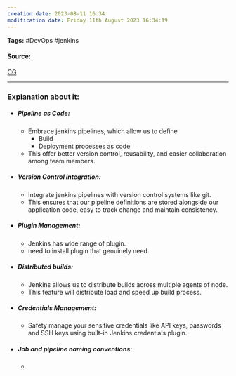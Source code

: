 ```yaml
---
creation date: 2023-08-11 16:34
modification date: Friday 11th August 2023 16:34:19
---
```


**Tags:** #DevOps #jenkins 

#### Source:
[CG](https://chat.openai.com/share/e17145db-f788-4ee5-a65b-ae8dbe277dc9)

--------------------------------------

### Explanation about it:

* ##### Pipeline as Code:
	* Embrace jenkins pipelines, which allow us to define
		* Build
		* Deployment processes as code
	* This offer better version control, reusability, and easier collaboration among team members.
* ##### Version Control integration:
	* Integrate jenkins pipelines with version control systems like git.
	* This ensures that our pipeline definitions are stored alongside our application code, easy to track change and maintain consistency.
* ##### Plugin Management:
	* Jenkins has wide range of plugin.
	* need to install plugin that genuinely need.
* ##### Distributed builds:
	* Jenkins allows us to distribute builds across multiple agents of node.
	* This feature will distribute load and speed up build process.
* ##### Credentials Management:
	* Safety manage your sensitive credentials like API keys, passwords and SSH keys using built-in Jenkins credentials plugin.
* ##### Job and pipeline naming conventions:
	* 